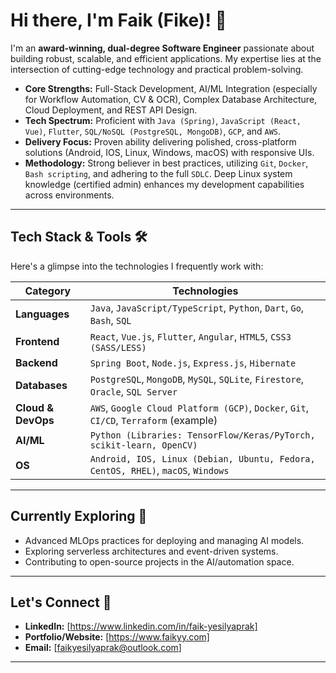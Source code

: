# Hi there, I'm Faik (Fike)! 👋

I'm an **award-winning, dual-degree Software Engineer** passionate about building robust, scalable, and efficient applications. My expertise lies at the intersection of cutting-edge technology and practical problem-solving.

* **Core Strengths:** Full-Stack Development, AI/ML Integration (especially for Workflow Automation, CV & OCR), Complex Database Architecture, Cloud Deployment, and REST API Design.
* **Tech Spectrum:** Proficient with `Java (Spring)`, `JavaScript (React, Vue)`, `Flutter`, `SQL/NoSQL (PostgreSQL, MongoDB)`, `GCP`, and `AWS`.
* **Delivery Focus:** Proven ability delivering polished, cross-platform solutions (Android, IOS, Linux, Windows, macOS) with responsive UIs.
* **Methodology:** Strong believer in best practices, utilizing `Git`, `Docker`, `Bash scripting`, and adhering to the full `SDLC`. Deep Linux system knowledge (certified admin) enhances my development capabilities across environments.

---

## Tech Stack & Tools 🛠️

Here's a glimpse into the technologies I frequently work with:

| Category           | Technologies                                                                     |
| ------------------ | -------------------------------------------------------------------------------- |
| **Languages** | `Java`, `JavaScript/TypeScript`, `Python`, `Dart`, `Go`, `Bash`, `SQL`               |
| **Frontend** | `React`, `Vue.js`, `Flutter`, `Angular`, `HTML5`, `CSS3 (SASS/LESS)`               |
| **Backend** | `Spring Boot`, `Node.js`, `Express.js`, `Hibernate`                              |
| **Databases** | `PostgreSQL`, `MongoDB`, `MySQL`, `SQLite`, `Firestore`, `Oracle`, `SQL Server`    |
| **Cloud & DevOps** | `AWS`, `Google Cloud Platform (GCP)`, `Docker`, `Git`, `CI/CD`, `Terraform` (example) |
| **AI/ML** | `Python (Libraries: TensorFlow/Keras/PyTorch, scikit-learn, OpenCV)`             |
| **OS** | `Android, IOS, Linux (Debian, Ubuntu, Fedora, CentOS, RHEL)`, `macOS`, `Windows`                  |

---

## Currently Exploring 🌱

* Advanced MLOps practices for deploying and managing AI models.
* Exploring serverless architectures and event-driven systems.
* Contributing to open-source projects in the AI/automation space.

---

## Let's Connect 🔗

* **LinkedIn:** [https://www.linkedin.com/in/faik-yesilyaprak]
* **Portfolio/Website:** [https://www.faikyy.com]
* **Email:** [faikyesilyaprak@outlook.com]

---
